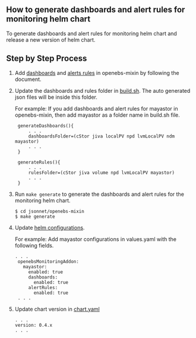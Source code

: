 ## How to generate dashboards and alert rules for monitoring helm chart

To generate dashboards and alert rules for monitoring helm chart and release a new version of helm chart.

## Step by Step Process
1. Add [dashboards](dashboards.md) and [alerts rules](alerts.md) in openebs-mixin by following the document.

2. Update the dashboards and rules folder in [build.sh](../jsonnet/openebs-mixin/build.sh). The auto generated json files will be inside this folder.  
   
   For example: If you add dashboards and alert rules for mayastor in openebs-mixin, then add mayastor as a folder name in build.sh file. 
   ```
	generateDashboards(){
		. . . 
		dashboardsFolder=(cStor jiva localPV npd lvmLocalPV ndm mayastor)
	    . . . 
	}

	generateRules(){
		. . . 
		rulesFolder=(cStor jiva volume npd lvmLocalPV mayastor)
	    . . . 
	}
	```
3. Run `make generate` to generate the dashboards and alert rules for the monitoring helm chart. 
   ```
   $ cd jsonnet/openebs-mixin
   $ make generate
   ```
   
4. Update [helm configurations](../deploy/charts/values.yaml).   
   
   For example: Add mayastor configurations in values.yaml with the following fields.
   ```
   . . . 
	openebsMonitoringAddon:
	  mayastor:
		enabled: true
    	dashboards:
    	  enabled: true
		alertRules:
      	  enabled: true
	. . .
	```
	
5. Update chart version in [chart.yaml](../deploy/charts/Chart.yaml)
   ```
   . . .
   version: 0.4.x
   . . .
   ```